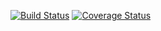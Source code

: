 [![Build Status](https://travis-ci.org/kube-HPC/etcd.hkube.svg?branch=master)](https://travis-ci.org/kube-HPC/etcd.hkube)
[![Coverage Status](https://coveralls.io/repos/github/kube-HPC/etcd.hkube/badge.svg?branch=master)](https://coveralls.io/github/kube-HPC/etcd.hkube?branch=master)

